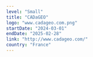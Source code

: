 ```yaml
---
level: "Small"
title: "CADaGEO"
logo: "www.cadageo.com.png"
startDate: "2024-03-01"
endDate: "2025-02-28"
link: "http://www.cadageo.com/"
country: "France"
---
```

